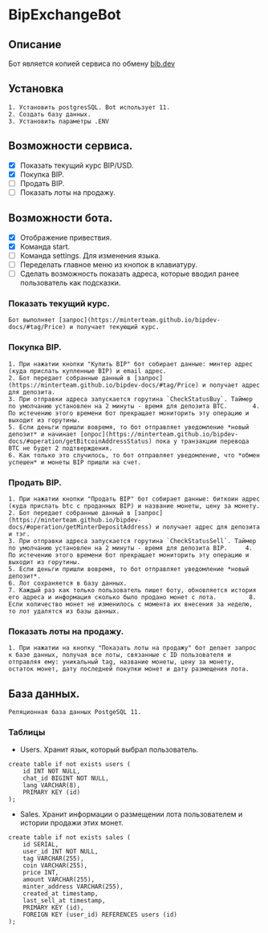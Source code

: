 # BipExchangeBot

## Описание

Бот является копией сервиса по обмену [bib.dev](https://bip.dev/)

## Установка

    1. Установить postgresSQL. Bot использует 11.
    2. Создать базу данных.
    3. Установить параметры .ENV

## Возможности сервиса.

- [x] Показать текущий курс BIP/USD.
- [x] Покупка BIP. 
- [ ] Продать BIP.
- [ ] Показать лоты на продажу.

## Возможности бота.

- [x] Отображение привествия.
- [x] Команда start.
- [ ] Команда settings. Для изменения языка.
- [ ] Переделать главное меню из кнопок в клавиатуру.
- [ ] Сделать возможность показать адреса, которые вводил ранее пользователь как подсказки.

### Показать текущий курс.

    Бот выполняет [запрос](https://minterteam.github.io/bipdev-docs/#tag/Price) и получает текующий курс.

### Покупка BIP.

    1. При нажатии кнопки "Купить BIP" бот собирает данные: минтер адрес (куда прислать купленные BIP) и email адрес.
    2. Бот передает собранные данный в [запрос](https://minterteam.github.io/bipdev-docs/#tag/Price) и получает адрес для депозита.
    3. При отправки адреса запускается горутина `CheckStatusBuy`. Таймер по умолчанию установлен на 2 минуты - время для депозита BTC. 	     4. По истечению этого времени бот прекращает мониторить эту операцию и выходит из горутины.
    5. Если деньги пришли вовремя, то бот отправляет уведомление *новый депозит* и начинает [опрос](https://minterteam.github.io/bipdev-docs/#operation/getBitcoinAddressStatus) пока у транзакции перевода BTC не будет 2 подтверждения. 
    6. Как только это случилось, то бот отправляет уведомление, что *обмен успешен* и монеты BIP пришли на счет.

### Продать BIP.

    1. При нажатии кнопки "Продать BIP" бот собирает данные: биткоин адрес (куда прислать btc с проданных BIP) и название монеты, цену за монету.
    2. Бот передает собранные данный в [запрос](https://minterteam.github.io/bipdev-docs/#operation/getMinterDepositAddress) и получает адрес для депозита и тэг.
    3. При отправки адреса запускается горутина `CheckStatusSell`. Таймер по умолчанию установлен на 2 минуты - время для депозита BIP.     4. По истечению этого времени бот прекращает мониторить эту операцию и выходит из горутины.
    5. Если деньги пришли вовремя, то бот отправляет уведомление *новый депозит*.
    6. Лот сохраняется в базу данных.
    7. Каждый раз как только пользователь пишет боту, обновляется история его адреса и информация сколько было продано монет с лота. 	     8. Если количество монет не изменилось с момента их внесения за неделю, то лот удалятся из базы данных.

### Показать лоты на продажу.

    1. При нажатии на кнопку "Показать лоты на продажу" бот делает запрос к базе данных, получая все лоты, связанные с ID пользователя и отправляя ему: уникальный tag, название монеты, цену за монету, остаток монет, дату последней покупки монет и дату размещения лота.

## База данных.

    Реляционная база данных PostgeSQL 11. 

### Таблицы

- Users. Хранит язык, который выбрал пользователь.
```
create table if not exists users (
	id INT NOT NULL,
   	chat_id BIGINT NOT NULL,
   	lang VARCHAR(8),
   	PRIMARY KEY (id)
);
```
- Sales. Хранит информации о размещении лота пользователем и истории продажи этих монет.
```
create table if not exists sales (
	id SERIAL,
	user_id INT NOT NULL,
	tag VARCHAR(255),
	coin VARCHAR(255),
	price INT,
	amount VARCHAR(255),
	minter_address VARCHAR(255),
	created_at timestamp,
	last_sell_at timestamp,
	PRIMARY KEY (id),
	FOREIGN KEY (user_id) REFERENCES users (id)
); 
```


